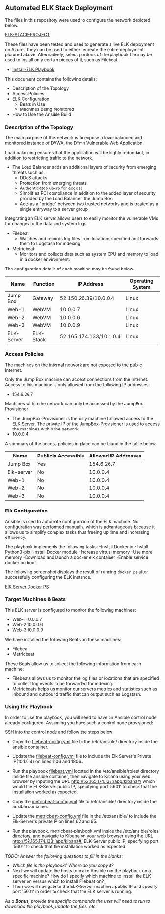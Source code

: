 ## Automated ELK Stack Deployment

The files in this repository were used to configure the network depicted below.

[ELK-STACK-PROJECT](https://github.com/jvicious126/Elk-Stack-/blob/fa48380fcd283f5852e5e17531acb8569f39d781/Images/ELK-STACK-PROJECT.drawio.png)

These files have been tested and used to generate a live ELK deployment on Azure. They can be used to either recreate the entire deployment pictured above. Alternatively, select portions of the playbook file may be used to install only certain pieces of it, such as Filebeat.

  - [Install-ELK Playbook](https://github.com/jvicious126/Elk-Stack/blob/a70b388802344eb585b5054ae3b9e15065c177e2/Ansible/install-elk.yml)

This document contains the following details:
- Description of the Topology
- Access Policies
- ELK Configuration
  - Beats in Use
  - Machines Being Monitored
- How to Use the Ansible Build


### Description of the Topology

The main purpose of this network is to expose a load-balanced and monitored instance of DVWA, the D*mn Vulnerable Web Application.

Load balancing ensures that the application will be highly redundant, in addition to restricting traffic to the network.

- The Load Balancer adds an additional layers of security from emerging threats such as: 
  - DDoS attacks
  - Protection from emerging threats
  - Authenticates users for access 
  - Simplifies PCI compliance 
In addition to the added layer of security provided by the Load Balancer, the Jump Box: 
  - Acts as a "bridge" between two trusted networks and is treated as a single entryway to a server group

Integrating an ELK server allows users to easily monitor the vulnerable VMs for changes to the data and system logs.
- Filebeat: 
  - Watches and records log files from locations specified and forwards them to Logstash for indexing.
- Metricbeat: 
  - Monitors and collects data such as system CPU and memory to load in a docker environment.

The configuration details of each machine may be found below.

| Name      | Function | IP Address                | Operating System |
|-----------|----------|---------------------------|------------------|
| Jump Box  | Gateway  | 52.150.26.39/10.0.0.4     | Linux            |
| Web-1     | WebVM    | 10.0.0.7                  | Linux            |
| Web-2     | WebVM    | 10.0.0.6                  | Linux            |
| Web-3     | WebVM    | 10.0.0.9                  | Linux            |
| ELK-Server| ELK-Stack| 52.165.174.133/10.1.0.4   | Linux            |

### Access Policies

The machines on the internal network are not exposed to the public Internet. 

Only the Jump Box machine can accept connections from the Internet. Access to this machine is only allowed from the following IP addresses:
- 154.6.26.7

Machines within the network can only be accessed by the JumpBox Provisioner.
- The JumpBox-Provisioner is the only machine I allowed access to the ELK Server. The private IP of the JumpBox-Provisioner is used to access the machines within the network
- 10.0.0.4

A summary of the access policies in place can be found in the table below.

| Name      | Publicly Accessible | Allowed IP Addresses |
|-----------|---------------------|----------------------|
| Jump Box  | Yes                 | 154.6.26.7           |
| Elk-server| No                  | 10.0.0.4             |
| Web-1     | No                  | 10.0.0.4             |
| Web-2     | No                  | 10.0.0.4             |
| Web-3     | No                  | 10.0.0.4             |

### Elk Configuration

Ansible is used to automate configuration of the ELK machine. No configuration was performed manually, which is advantageous because it allows us to simplify complex tasks thus freeing up time and increasing efficiency.


The playbook implements the following tasks:
-Install Docker.io
-Install Python3-pip
-Install Docker module
-Increase virtual memory
-Use more memory
-Download and launch a docker elk container
-Enable service docker on boot


The following screenshot displays the result of running `docker ps` after successfully configuring the ELK instance.

[ElK Server Docker PS](https://github.com/jvicious126/Elk-Stack/blob/806db5647e93235330db334704a0fcf6d97c51ef/Images/ElK-Server-Docker-PS.png)

### Target Machines & Beats
This ELK server is configured to monitor the following machines:
- Web-1 10.0.0.7
- Web-2 10.0.0.6
- Web-3 10.0.0.9

We have installed the following Beats on these machines:
- Filebeat
- Metricbeat

These Beats allow us to collect the following information from each machine:
- Filebeats allows us to monitor the log files or locations that are specified to collect log events to be forwarded for indexing.
- Metricbeats helps us monitor our servers metrics and statistics such as inbound and outbound traffic that can output such as Logstash.

### Using the Playbook
In order to use the playbook, you will need to have an Ansible control node already configured. Assuming you have such a control node provisioned: 

SSH into the control node and follow the steps below:

- Copy the [filebeat-config.yml](https://github.com/jvicious126/Elk-Stack/blob/4d0a4d312cedac783eb65a7a00166e4be088ddd7/Linux/filebeat-config.yml) file to the /etc/ansible/ directory inside the ansible container.

- Update the [filebeat-config.yml](https://github.com/jvicious126/Elk-Stack/blob/4d0a4d312cedac783eb65a7a00166e4be088ddd7/Linux/filebeat-config.yml) file to include the Elk Server's Private IP(10.1.0.4) on lines 1106 and 1806..

- Run the playbook [filebeat.yml](https://github.com/jvicious126/Elk-Stack/blob/717a4758e79d1f5983b7856df83b9ea4c6e87d87/Ansible/filebeat.yml) located in the /etc/ansible/roles/ directory inside the ansible container, then navigate to Kibana using your web browser by inputing the URL http://52.165.174.133:/app/kibana#/ which would the ELK-Server public IP, specifying port '5601' to check that the installation worked as expected.

- Copy the [metricbeat-config.yml](https://github.com/jvicious126/Elk-Stack/blob/bfff4eccec3f2c8de9efe3c9ea5a8ed8236ff7ee/Linux/metricbeat-config.yml) file to /etc/ansible/ directory inside the ansible container.

- Update the [metricbeat-config.yml](https://github.com/jvicious126/Elk-Stack/blob/bfff4eccec3f2c8de9efe3c9ea5a8ed8236ff7ee/Linux/metricbeat-config.yml) file in the /etc/ansible/ to include the Elk-Server's private IP on lines 62 and 95.

- Run the playbook, [metricbeat-playbook.yml](https://github.com/jvicious126/Elk-Stack/blob/bfff4eccec3f2c8de9efe3c9ea5a8ed8236ff7ee/Ansible/metricbeat-playbook.yml) inside the /etc/ansible/roles directory, and navigate to Kibana on your web browser using the URL http://52.165.174.133:/app/kibana#/ ELK-Server public IP, specifying port '5601' to check that the installation worked as expected.


_TODO: Answer the following questions to fill in the blanks:_
- _Which file is the playbook? Where do you copy it?_
- Next we will update the hosts to make Ansible run the playbook on a specific machine? How do I specify which machine to install the ELK server on versus which to install Filebeat on?_
- Then we will navigate to the ELK-Server machines public IP and specify port '5601' in order to check that the ELK server is running.

_As a **Bonus**, provide the specific commands the user will need to run to download the playbook, update the files, etc._
